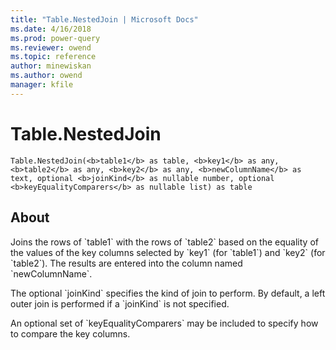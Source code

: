 ```yaml
---
title: "Table.NestedJoin | Microsoft Docs"
ms.date: 4/16/2018
ms.prod: power-query
ms.reviewer: owend
ms.topic: reference
author: minewiskan
ms.author: owend
manager: kfile
---
```

# Table.NestedJoin
`Table.NestedJoin(<b>table1</b> as table, <b>key1</b> as any, <b>table2</b> as any, <b>key2</b> as any, <b>newColumnName</b> as text, optional <b>joinKind</b> as nullable number, optional <b>keyEqualityComparers</b> as nullable list) as table`

## About
<p>Joins the rows of `table1` with the rows of `table2` based on the equality of the values of the key columns selected by `key1` (for `table1`) and `key2` (for `table2`). The results are entered into the column named `newColumnName`.</p> <p>The optional `joinKind` specifies the kind of join to perform. By default, a left outer join is performed if a `joinKind` is not specified.</p> <p>An optional set of `keyEqualityComparers` may be included to specify how to compare the key columns.</p> 